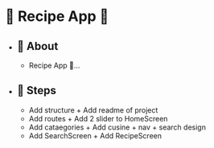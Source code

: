 # 🔗 Recipe App 🍜

- ## 💭 About
  - Recipe App 🍜...
- ## 🐾 Steps
  - Add structure + Add readme of project
  - Add routes + Add 2 slider to HomeScreen
  - Add cataegories + Add cusine + nav + search design
  - Add SearchScreen + Add RecipeScreen
